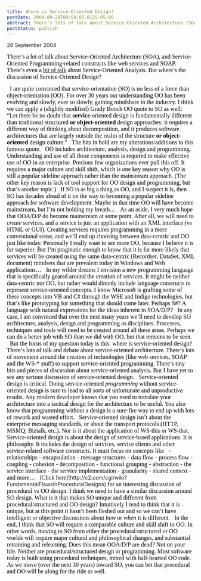 ```yaml
---
title: Where is Service-Oriented Design?
postDate: 2004-09-28T09:54:07.8125-05:00
abstract: There’s lots of talk about Service-Oriented Architecture (SOA), and Service-Oriented Programming-related constructs like web services and SOAP. There’s even a bit of talk about Service-Oriented Analysis. But where’s Service-Oriented Design?
postStatus: publish
---
```

28 September 2004

<font face="Times New Roman" color="#000000" size="3">There&#8217;s a lot of talk about Service-Oriented Architecture (SOA), and Service-Oriented Programming-related constructs like web services and SOAP. There&#8217;s even a </font>[<font face="Times New Roman" size="3">bit of talk</font>](http://blogs.msdn.com/richardt/archive/2004/08/30/222784.aspx)<font face="Times New Roman" color="#000000" size="3"> about Service-Oriented Analysis. But where&#8217;s the discussion of Service-Oriented Design?</font>

<?xml:namespace prefix = o ns = "urn:schemas-microsoft-com:office:office" /><o:p><font face="Times New Roman" color="#000000" size="3">&nbsp;</font></o:p>

<font face="Times New Roman" color="#000000" size="3">I am quite convinced that service-orientation (SO) is no less of a force than object-orientation (OO). For over 30 years our understanding OO has been evolving and slowly, ever so slowly, gaining mindshare in the industry. I think we can apply a (slightly modified) Grady Booch OO quote to SO as well:</font>

<o:p><font face="Times New Roman" color="#000000" size="3">&nbsp;</font></o:p>

<font face="Times New Roman" color="#000000" size="3">&#8220;Let there be no doubt that <b style="mso-bidi-font-weight: normal">service</b>-oriented design is fundamentally different than traditional structured <b style="mso-bidi-font-weight: normal">or object-oriented</b> design approaches: it requires a different way of thinking about decomposition, and it produces software architectures that are largely outside the realm of the structure <b style="mso-bidi-font-weight: normal">or object-oriented</b> design culture.&#8221;</font>

<o:p><font face="Times New Roman" color="#000000" size="3">&nbsp;</font></o:p>

<font face="Times New Roman" color="#000000" size="3">The bits in bold are my alterations/additions to this famous quote.</font>

<o:p><font face="Times New Roman" color="#000000" size="3">&nbsp;</font></o:p>

<font face="Times New Roman" color="#000000" size="3">OO includes architecture, analysis, design and programming. Understanding and use of all these components is required to make effective use of OO in an enterprise. Precious few organizations ever pull this off. It requires a major culture and skill shift, which is one key reason why OO is still a popular sideline approach rather than the mainstream approach. (The other key reason is lack of tool support for OO design and programming, but that&#8217;s another topic.)</font>

<o:p><font face="Times New Roman" color="#000000" size="3">&nbsp;</font></o:p>

<font face="Times New Roman" color="#000000" size="3">If SO is as big a thing as OO, and I suspect it is, then SO has decades ahead of it on the way to becoming a popular sideline approach for software development. Maybe in that time OO will have become mainstream, but I&#8217;m not holding my breath&#8230;</font>

<o:p><font face="Times New Roman" color="#000000" size="3">&nbsp;</font></o:p>

<font face="Times New Roman" color="#000000" size="3">As an aside, I very much hope that OOA/D/P do become mainstream at some point. After all, we will need to <i style="mso-bidi-font-style: normal">create</i> services, and a service is just an application with an XML interface (vs HTML or GUI). Creating services requires programming in a more conventional sense, and we&#8217;ll end up choosing between data-centric and OO just like today. Personally I really want to see more OO, because I believe it is far superior. But I&#8217;m pragmatic enough to know that it is far more likely that services will be created using the same data-centric (Recordset, DataSet, XML document) mindsets that are prevalent today in Windows and Web applications&#8230;</font>

<o:p><font face="Times New Roman" color="#000000" size="3">&nbsp;</font></o:p>

<font face="Times New Roman" color="#000000" size="3">In my wilder dreams I envision a new programming language that is specifically geared around the creation of services. It might be neither data-centric nor OO, but rather would directly include language constructs to represent service-oriented concepts. I know Microsoft is grafting some of these concepts into VB and C# through the WSE and Indigo technologies, but that&#8217;s like prototyping for something that should come later. Perhaps S#? A language with natural expressions for the ideas inherent in SOA/D/P?</font>

<o:p><font face="Times New Roman" color="#000000" size="3">&nbsp;</font></o:p>

<font face="Times New Roman" color="#000000" size="3">In any case, I am convinced that over the next many years we&#8217;ll need to develop SO architecture, analysis, design and programming as disciplines. Processes, techniques and tools will need to be created around all these areas. Perhaps we can do a better job with SO than we did with OO, but that remains to be seen.</font>

<o:p><font face="Times New Roman" color="#000000" size="3">&nbsp;</font></o:p>

<font face="Times New Roman" color="#000000" size="3">But the focus of my question today is this: where is service-oriented design? There&#8217;s lots of talk and debate about service-oriented architecture. There&#8217;s lots of movement around the creation of technologies (like web services, SOAP and the WS-* stuff) to support service-oriented programming. There&#8217;s tiny bits and pieces of discussion about service-oriented analysis. But I have yet to see any serious discussion of service-oriented design.</font>

<o:p><font face="Times New Roman" color="#000000" size="3">&nbsp;</font></o:p>

<font face="Times New Roman" color="#000000" size="3">Service-oriented design is critical. Doing service-oriented <i style="mso-bidi-font-style: normal">programming</i> without service-oriented design is sure to lead to all sorts of unfortunate and unproductive results. Any modern developer knows that you need to translate your architecture into a tactical design for the architecture to be useful. You also know that programming without a design is a sure-fire way to end up with lots of rework and wasted effort.</font>

<o:p><font face="Times New Roman" color="#000000" size="3">&nbsp;</font></o:p>

<font face="Times New Roman" color="#000000" size="3">Service-oriented design isn&#8217;t about the enterprise messaging standards, or about the transport protocols (HTTP, MSMQ, Biztalk, etc.). Nor is it about the application of WS-this or WS-that. </font>

<o:p><font face="Times New Roman" color="#000000" size="3">&nbsp;</font></o:p>

<font face="Times New Roman" color="#000000" size="3">Service-oriented design is about the design of service-based applications. <span style="FONT-SIZE: 12pt; FONT-FAMILY: 'Times New Roman'; mso-fareast-font-family: 'Times New Roman'; mso-ansi-language: EN-US; mso-fareast-language: EN-US; mso-bidi-language: AR-SA">It is philosophy. </span>It includes the design of services, service clients and other service-related software constructs. It must focus on concepts like </font>

<o:p><font face="Times New Roman" color="#000000" size="3">&nbsp;</font></o:p>

- <font face="Times New Roman" color="#000000" size="3">relationships</font>
- <font face="Times New Roman" color="#000000" size="3">encapsulation</font>
- <font face="Times New Roman" color="#000000" size="3">message structures</font>
- <font face="Times New Roman" color="#000000" size="3">data flow</font>
- <font face="Times New Roman" color="#000000" size="3">process flow</font>
- <font face="Times New Roman" color="#000000" size="3">coupling</font>
- <font face="Times New Roman" color="#000000" size="3">cohesion</font>
- <font face="Times New Roman" color="#000000" size="3">decomposition</font>
- <font face="Times New Roman" color="#000000" size="3">functional grouping</font>
- <font face="Times New Roman" color="#000000" size="3">abstraction</font>
- <font face="Times New Roman" color="#000000" size="3">the service interface</font>
- <font face="Times New Roman" color="#000000" size="3">the service implementation</font>
- <font face="Times New Roman" color="#000000" size="3">granularity</font>
- <font face="Times New Roman" color="#000000" size="3">shared context</font>
- <font face="Times New Roman" color="#000000" size="3">and more&#8230;</font>


<o:p><font face="Times New Roman" color="#000000" size="3">&nbsp;</font></o:p>

[<font face="Times New Roman" size="3">Click here</font>](http://c2.com/cgi/wiki?FundamentalFlawsInProceduralDesigns)<font face="Times New Roman" color="#000000" size="3"> for an interesting discussion of procedural vs OO design. I think we need to have a similar discussion around SO design. What is it that makes SO unique and different from procedural/structured and OO design? Intuitively I tend to think that it is unique, but at this point it hasn&#8217;t been fleshed out and so we can&#8217;t have intelligent or objective discussions about <i style="mso-bidi-font-style: normal">how</i> or <i style="mso-bidi-font-style: normal">when</i> it is different.</font>

<o:p><font face="Times New Roman" color="#000000" size="3">&nbsp;</font></o:p>

<font face="Times New Roman" color="#000000" size="3">In the end, I think that SO will require a comparable culture and skill shift to OO. In other words, moving to SO from either the procedural/structured or OO worlds will require major cultural and philosophical changes, and substantial retraining and relearning.</font>

<font face="Times New Roman" color="#000000" size="3"></font>

<font face="Times New Roman" color="#000000" size="3">Does this mean OOA/D/P are dead? Not on your life. Neither are procedural/structured design or programming. Most software today is built using procedural techniques, mixed with half-hearted OO code. As we move (over the next 30 years) toward SO, you can bet that procedural and OO will be along for the ride as well.</font>
